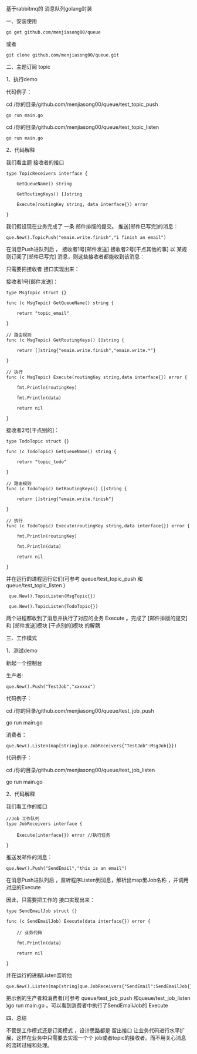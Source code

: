 基于rabbitmq的 消息队列golang封装 

一、安装使用 

	go get github.com/menjiasong00/queue

或者 

	git clone github.com/menjiasong00/queue.git


二、主题订阅 topic 

1、执行demo

代码例子：

cd /你的目录/github.com/menjiasong00/queue/test_topic_push  

	go run main.go 

cd /你的目录/github.com/menjiasong00/queue/test_topic_listen  

	go run main.go 


2、代码解释

我们看主题 接收者的接口


	type TopicReceivers interface {

		GetQueueName() string
		
		GetRoutingKeys() []string
		
		Execute(routingKey string, data interface{}) error
		
	}


我们假设现在业务完成了 一条 邮件排版的提交。  推送[邮件已写完]的消息：

	que.New().TopicPush("emain.write.finish","i finish an email")

在消息Push进队列后 ， 接收者1号[邮件发送] 接收者2号[干点其他的事] 以 某规则订阅了[邮件已写完] 消息，则这些接收者都能收到该消息： 

只需要把接收者 接口实现出来：

接收者1号[邮件发送]：

	type MsgTopic struct {}

	func (c MsgTopic) GetQueueName() string {

		return "topic_email"
		
	}

	// 路由规则
	func (c MsgTopic) GetRoutingKeys() []string {

		return []string{"emain.write.finish","emain.write.*"}
		
	}

	// 执行
	func (c MsgTopic) Execute(routingKey string,data interface{}) error {

		fmt.Println(routingKey)
		
		fmt.Println(data)
		
		return nil
		
	}

接收者2号[干点别的]：

	type TodoTopic struct {}

	func (c TodoTopic) GetQueueName() string {

		return "topic_todo"
		
	}

	// 路由规则
	func (c TodoTopic) GetRoutingKeys() []string {

		return []string{"emain.write.finish"}
		
	}

	// 执行
	func (c TodoTopic) Execute(routingKey string,data interface{}) error {

		fmt.Println(routingKey)
		
		fmt.Println(data)
		
		return nil
		
	}

并在运行的进程运行它们(可参考 queue/test_topic_push 和queue/test_topic_listen ) 

	 que.New().TopicListen(MsgTopic{})  

	 que.New().TopicListen(TodoTopic{}) 

两个进程都收到了消息并执行了对应的业务 Execute 。完成了 [邮件排版的提交] 和 [邮件发送]模块 [干点别的]模块 的解耦


三、工作模式 

1、测试demo

新起一个控制台

生产者:

	que.New().Push("TestJob","xxxxxx")

代码例子：

cd /你的目录/github.com/menjiasong00/queue/test_job_push  

go run main.go 

消费者：

	que.New().Listen(map[string]que.JobReceivers{"TestJob":MsgJob{}})

代码例子：

cd /你的目录/github.com/menjiasong00/queue/test_job_listen  

go run main.go 

2、代码解释

我们看工作的接口

	//Job 工作队列
	type JobReceivers interface {

		Execute(interface{}) error //执行任务
		
	}


推送发邮件的消息：

	que.New().Push("SendEmail","this is an email")

在消息Push进队列后 ，监听程序Listen到消息，解析出map里Job名称 ，并调用对应的Execute

因此，只需要把工作的 接口实现出来：

	type SendEmailJob struct {}

	func (c SendEmailJob) Execute(data interface{}) error {

		// 业务代码
		
		fmt.Println(data)
		
		return nil
		
	}

并在运行的进程Listen监听他 
 
	que.New().Listen(map[string]que.JobReceivers{"SendEmail":SendEmailJob{}}) 

把示例的生产者和消费者(可参考 queue/test_job_push 和queue/test_job_listen )go run main.go 。可以看到消费者中执行了SendEmailJob的 Execute


 

四、总结

不管是工作模式还是订阅模式 ，设计思路都是 留出接口 让业务代码进行水平扩展，这样在业务中只需要去实现一个个 job或者topic的接收者。而不用关心消息的流转过程和处理。





